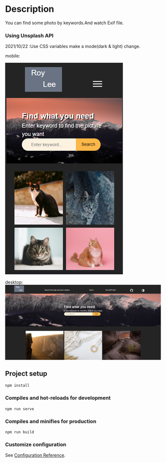 # Description
You can find some photo by keywords.And watch Exif file.
### Using Unsplash API 

2021/10/22 :Use CSS variables make a mode(dark & light) change. 

mobile:

![image](8823cc0584587a0fc3079de2e762703a.png)

desktop:
![image](c2d27462b0632777cffee1a8be473335.jpg)

## Project setup
```
npm install
```

### Compiles and hot-reloads for development
```
npm run serve
```

### Compiles and minifies for production
```
npm run build
```

### Customize configuration
See [Configuration Reference](https://cli.vuejs.org/config/).
